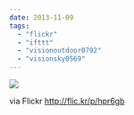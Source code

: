 ```yaml
---
date: 2013-11-09
tags: 
  - "flickr"
  - "ifttt"
  - "visionoutdoor0792"
  - "visionsky0569"
---
```


![](http://farm8.staticflickr.com/7322/10766883196_5fcbea047f_b.jpg)  

  
  
via Flickr http://flic.kr/p/hpr6gb
